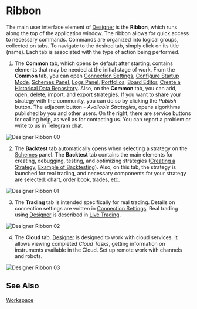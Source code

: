 # Ribbon

The main user interface element of [Designer](Designer.md) is the **Ribbon**, which runs along the top of the application window. The ribbon allows for quick access to necessary commands. Commands are organized into logical groups, collected on tabs. To navigate to the desired tab, simply click on its title (name). Each tab is associated with the type of action being performed.

1. The **Common** tab, which opens by default after starting, contains elements that may be needed at the initial stage of work. From the **Common** tab, you can open [Connection Settings](Designer_Connection_settings.md), [Configure Startup Mode](Designer_Start_mode.md), [Schemes Panel](Designer_Panel_Schemas.md), [Logs Panel](Designer_Panel_Logs.md), [Portfolios](Designer_Panel_Portfolios.md), [Board Editor](Designer_Boards.md), [Create a Historical Data Repository](Designer_Creating_repository_of_historical_data.md). Also, on the **Common** tab, you can add, open, delete, import, and export strategies. If you want to share your strategy with the community, you can do so by clicking the *Publish* button. The adjacent button - *Available Strategies*, opens algorithms published by you and other users. On the right, there are service buttons for calling help, as well as for contacting us. You can report a problem or write to us in Telegram chat.

![Designer Ribbon 00](../images/Designer_Ribbon_00.png)

2. The **Backtest** tab automatically opens when selecting a strategy on the [Schemes](Designer_Panel_Schemas.md) panel. The **Backtest** tab contains the main elements for creating, debugging, testing, and optimizing strategies ([Creating a Strategy](Designer_Creation_strategy.md), [Example of Backtesting](Designer_Example_of_backtesting.md)). Also, on this tab, the strategy is launched for real trading, and necessary components for your strategy are selected: chart, order book, trades, etc.

![Designer Ribbon 01](../images/Designer_Ribbon_01.png)

3. The **Trading** tab is intended specifically for real trading. Details on connection settings are written in [Connection Settings](Designer_Connection_settings.md). Real trading using [Designer](Designer.md) is described in [Live Trading](Designer_Live_trade.md).

![Designer Ribbon 02](../images/Designer_Ribbon_02.png)

4. The **Cloud** tab. [Designer](Designer.md) is designed to work with cloud services. It allows viewing completed *Cloud Tasks*, getting information on instruments available in the Cloud. Set up remote work with channels and robots.

![Designer Ribbon 03](../images/Designer_Ribbon_03.png)

## See Also

[Workspace](Designer_Workspace.md)